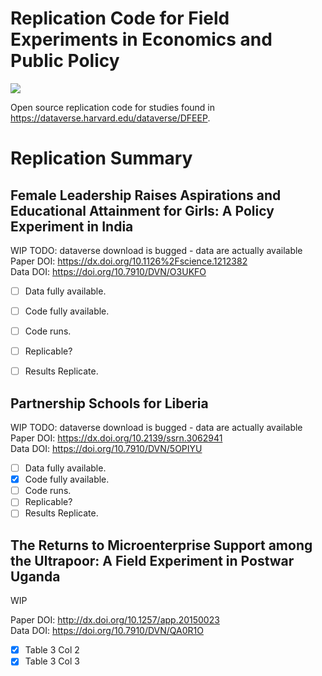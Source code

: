 # Replication Code for Field Experiments in Economics and Public Policy

![](https://github.com/actions/EdJeeOnGitHub/FEEPP/.github/workflows/CI/badge.svg)

Open source replication code for studies found in https://dataverse.harvard.edu/dataverse/DFEEP.


# Replication Summary


## Female Leadership Raises Aspirations and Educational Attainment for Girls: A Policy Experiment in India
WIP
TODO: dataverse download is bugged - data are actually available
Paper DOI: https://dx.doi.org/10.1126%2Fscience.1212382  
Data DOI: https://doi.org/10.7910/DVN/O3UKFO

- [ ] Data fully available.
- [ ] Code fully available.
- [ ] Code runs.
- [ ] Replicable?
- [ ] Results Replicate.


## Partnership Schools for Liberia
WIP
TODO: dataverse download is bugged - data are actually available
Paper DOI: https://dx.doi.org/10.2139/ssrn.3062941  
Data DOI: https://doi.org/10.7910/DVN/5OPIYU

- [ ] Data fully available.
- [X] Code fully available.
- [ ] Code runs.
- [ ] Replicable?
- [ ] Results Replicate.

## The Returns to Microenterprise Support among the  Ultrapoor: A Field Experiment in Postwar Uganda

WIP 

Paper DOI: http://dx.doi.org/10.1257/app.20150023  
Data DOI: https://doi.org/10.7910/DVN/QA0R1O

- [X] Table 3 Col 2
- [X] Table 3 Col 3
